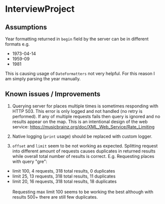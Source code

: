 # InterviewProject

## Assumptions

Year formatting returned in `begin` field by the server can be in different formats e.g.
* 1973-04-14
* 1959-09
* 1981

This is causing usage of `DateFormatters` not very helpful. For this reason I am simply parsing the year manually.

## Known issues / Improvements

1. Querying server for places multiple times is sometimes responding with HTTP 503. This error is only logged and not handled (no retry is performed). If any of multiple requests fails then query is ignored and no results appear on the map. This is an intentional design of the web service:
https://musicbrainz.org/doc/XML_Web_Service/Rate_Limiting

2. Native logging (`print` usage) should be replaced with custom logger.

3. `offset` and `limit` seem to be not working as expected. Splitting request into different amount of requests causes duplicates in returned results while overall total number of results is correct.
E.g. Requesting places with query "gre":
* limit 100, 4 requests, 318 total results, 0 duplicates
* limit 25, 13 requests, 318 total results, 11 duplicates
* limit 20, 16 requests, 318 total results, 18 duplicates
<br><br>Requesting max limit 100 seems to be working the best although with results 500+ there are still few duplicates.